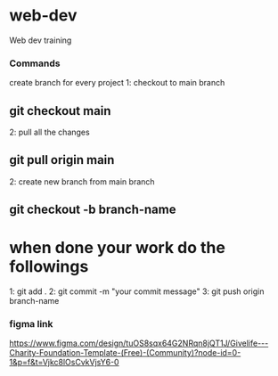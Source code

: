 # web-dev

Web dev training

### Commands

create branch for every project
1: checkout to main branch

## git checkout main

2: pull all the changes

## git pull origin main

2: create new branch from main branch

## git checkout -b branch-name

# when done your work do the followings

1: git add .
2: git commit -m "your commit message"
3: git push origin branch-name

### figma link

https://www.figma.com/design/tuOS8sqx64G2NRqn8jQT1J/Givelife---Charity-Foundation-Template-(Free)-(Community)?node-id=0-1&p=f&t=Vjkc8lOsCvkVjsY6-0
